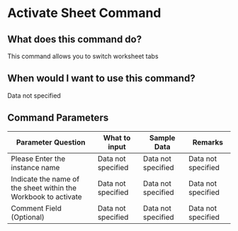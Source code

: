 <!--TITLE: Activate Sheet Command -->
<!-- SUBTITLE: a command in the Excel Commands group -->
# Activate Sheet Command


## What does this command do?
This command allows you to switch worksheet tabs


## When would I want to use this command?
Data not specified


## Command Parameters
| Parameter Question   	| What to input  	|  Sample Data 	| Remarks  	|
| ---                    | ---               | ---           | ---       |
|Please Enter the instance name|Data not specified|Data not specified|Data not specified|
|Indicate the name of the sheet within the Workbook to activate|Data not specified|Data not specified|Data not specified|
|Comment Field (Optional)|Data not specified|Data not specified|Data not specified|


